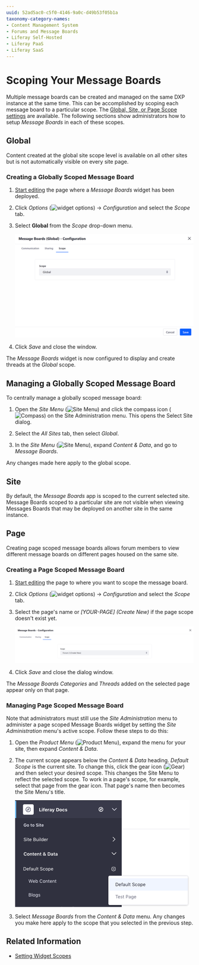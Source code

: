 ```yaml
---
uuid: 52ad5ac0-c5f0-4146-9a0c-d49b53f05b1a
taxonomy-category-names:
- Content Management System
- Forums and Message Boards
- Liferay Self-Hosted
- Liferay PaaS
- Liferay SaaS
---
```


# Scoping Your Message Boards

 Multiple message boards can be created and managed on the same DXP instance at the same time. This can be accomplished by scoping each message board to a particular scope. The [Global, Site, or Page Scope settings](../../site-building/creating-pages/page-fragments-and-widgets/using-widgets/configuring-widgets/setting-widget-scopes.md) are available. The following sections show administrators how to setup *Message Boards* in each of these scopes.

## Global

Content created at the global site scope level is available on all other sites but is not automatically visible on every site page.

### Creating a Globally Scoped Message Board

1. [Start editing](../../site-building/creating-pages/using-content-pages/adding-elements-to-content-pages.md) the page where a *Message Boards* widget has been deployed.

1. Click *Options* (![widget options](../../images/icon-widget-options.png)) &rarr; *Configuration* and select the *Scope* tab.

1. Select **Global** from the *Scope* drop-down menu.

   ![Set a Message Boards widget's scope to Global using the Configuration option.](./scoping-your-message-boards/images/01.png)

1. Click *Save* and close the window.

The *Message Boards* widget is now configured to display and create threads at the *Global* scope.

## Managing a Globally Scoped Message Board

To centrally manage a globally scoped message board:

1. Open the *Site Menu* (![Site Menu](../../images/icon-product-menu.png)) and click the compass icon (![Compass](../../images/icon-compass.png)) on the Site Administration menu. This opens the Select Site dialog.

1. Select the *All Sites* tab, then select *Global*.

1. In the *Site Menu* (![Site Menu](../../images/icon-product-menu.png)), expand *Content & Data*, and go to *Message Boards*.

Any changes made here apply to the global scope.

## Site

By default, the *Message Boards* app is scoped to the current selected site. Message Boards scoped to a particular site are not visible when viewing Messages Boards that may be deployed on another site in the same instance.

## Page

Creating page scoped message boards allows forum members to view different message boards on different pages housed on the same site.

### Creating a Page Scoped Message Board

1. [Start editing](../../site-building/creating-pages/using-content-pages/adding-elements-to-content-pages.md) the page to where you want to scope the message board.

1. Click *Options* (![widget options](../../images/icon-widget-options.png)) &rarr; *Configuration* and select the *Scope* tab.

1. Select the page's name or *[YOUR-PAGE] (Create New)* if the page scope doesn't exist yet.

   ![Select an existing page scope or create a new one while selecting the scope.](./scoping-your-message-boards/images/02.png)

1. Click *Save* and close the dialog window.

The *Message Boards Categories* and *Threads* added on the selected page appear only on that page.

### Managing Page Scoped Message Board

Note that administrators must still use the *Site Administration* menu to administer a page scoped Message Boards widget by setting the *Site Administration* menu's active scope. Follow these steps to do this:

1. Open the *Product Menu* (![Product Menu](../../images/icon-product-menu.png)), expand the menu for your site, then expand *Content & Data*.

1. The current scope appears below the *Content & Data* heading. *Default Scope* is the current site. To change this, click the gear icon (![Gear](../../images/icon-control-menu-gear.png)) and then select your desired scope. This changes the Site Menu to reflect the selected scope. To work in a page's scope, for example, select that page from the gear icon. That page's name then becomes the Site Menu's title.

   ![Select your desired scope through the Site Menu.](./scoping-your-message-boards/images/03.png)

1. Select *Message Boards* from the *Content & Data* menu. Any changes you make here apply to the scope that you selected in the previous step.

## Related Information

- [Setting Widget Scopes](../../site-building/creating-pages/page-fragments-and-widgets/using-widgets/configuring-widgets/setting-widget-scopes.md)
